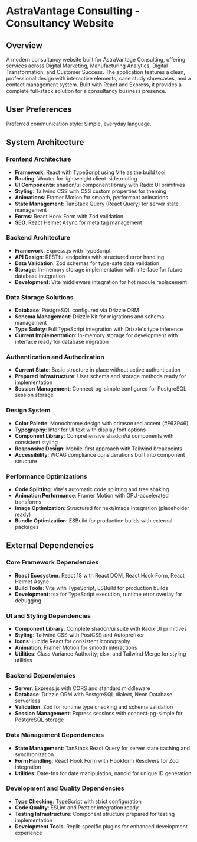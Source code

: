 # AstraVantage Consulting - Consultancy Website

## Overview

A modern consultancy website built for AstraVantage Consulting, offering services across Digital Marketing, Manufacturing Analytics, Digital Transformation, and Customer Success. The application features a clean, professional design with interactive elements, case study showcases, and a contact management system. Built with React and Express, it provides a complete full-stack solution for a consultancy business presence.

## User Preferences

Preferred communication style: Simple, everyday language.

## System Architecture

### Frontend Architecture
- **Framework**: React with TypeScript using Vite as the build tool
- **Routing**: Wouter for lightweight client-side routing
- **UI Components**: shadcn/ui component library with Radix UI primitives
- **Styling**: Tailwind CSS with CSS custom properties for theming
- **Animations**: Framer Motion for smooth, performant animations
- **State Management**: TanStack Query (React Query) for server state management
- **Forms**: React Hook Form with Zod validation
- **SEO**: React Helmet Async for meta tag management

### Backend Architecture
- **Framework**: Express.js with TypeScript
- **API Design**: RESTful endpoints with structured error handling
- **Data Validation**: Zod schemas for type-safe data validation
- **Storage**: In-memory storage implementation with interface for future database integration
- **Development**: Vite middleware integration for hot module replacement

### Data Storage Solutions
- **Database**: PostgreSQL configured via Drizzle ORM
- **Schema Management**: Drizzle Kit for migrations and schema management
- **Type Safety**: Full TypeScript integration with Drizzle's type inference
- **Current Implementation**: In-memory storage for development with interface ready for database migration

### Authentication and Authorization
- **Current State**: Basic structure in place without active authentication
- **Prepared Infrastructure**: User schema and storage methods ready for implementation
- **Session Management**: Connect-pg-simple configured for PostgreSQL session storage

### Design System
- **Color Palette**: Monochrome design with crimson red accent (#E63946)
- **Typography**: Inter for UI text with display font options
- **Component Library**: Comprehensive shadcn/ui components with consistent styling
- **Responsive Design**: Mobile-first approach with Tailwind breakpoints
- **Accessibility**: WCAG compliance considerations built into component structure

### Performance Optimizations
- **Code Splitting**: Vite's automatic code splitting and tree shaking
- **Animation Performance**: Framer Motion with GPU-accelerated transforms
- **Image Optimization**: Structured for next/image integration (placeholder ready)
- **Bundle Optimization**: ESBuild for production builds with external packages

## External Dependencies

### Core Framework Dependencies
- **React Ecosystem**: React 18 with React DOM, React Hook Form, React Helmet Async
- **Build Tools**: Vite with TypeScript, ESBuild for production builds
- **Development**: tsx for TypeScript execution, runtime error overlay for debugging

### UI and Styling Dependencies
- **Component Library**: Complete shadcn/ui suite with Radix UI primitives
- **Styling**: Tailwind CSS with PostCSS and Autoprefixer
- **Icons**: Lucide React for consistent iconography
- **Animation**: Framer Motion for smooth interactions
- **Utilities**: Class Variance Authority, clsx, and Tailwind Merge for styling utilities

### Backend Dependencies
- **Server**: Express.js with CORS and standard middleware
- **Database**: Drizzle ORM with PostgreSQL dialect, Neon Database serverless
- **Validation**: Zod for runtime type checking and schema validation
- **Session Management**: Express sessions with connect-pg-simple for PostgreSQL storage

### Data Management Dependencies
- **State Management**: TanStack React Query for server state caching and synchronization
- **Form Handling**: React Hook Form with Hookform Resolvers for Zod integration
- **Utilities**: Date-fns for date manipulation, nanoid for unique ID generation

### Development and Quality Dependencies
- **Type Checking**: TypeScript with strict configuration
- **Code Quality**: ESLint and Prettier integration ready
- **Testing Infrastructure**: Component structure prepared for testing implementation
- **Development Tools**: Replit-specific plugins for enhanced development experience